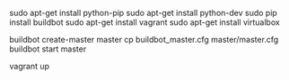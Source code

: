 sudo apt-get install python-pip
sudo apt-get install python-dev
sudo pip install buildbot
sudo apt-get install vagrant
sudo apt-get install virtualbox

buildbot create-master master
cp buildbot_master.cfg master/master.cfg
buildbot start master

vagrant up
